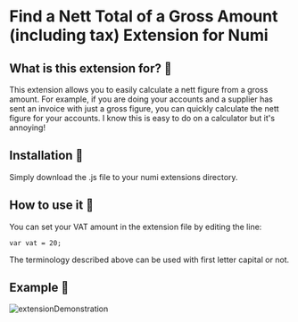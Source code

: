 # Find a Nett Total of a Gross Amount (including tax) Extension for Numi

## What is this extension for? :mag_right:

This extension allows you to easily calculate a nett figure from a gross amount. For example, if you are doing your accounts and a supplier has sent an invoice with just a gross figure, you can quickly calculate the nett figure for your accounts. I know this is easy to do on a calculator but it's annoying!

## Installation :floppy_disk:

Simply download the .js file to your numi extensions directory.


## How to use it :wrench:

You can set your VAT amount in the extension file by editing the line:

`var vat = 20;`

The terminology described above can be used with first letter capital or not. 

## Example :memo:
![extensionDemonstration](https://raw.githubusercontent.com/gomako/numi-extensions/master/CommunityExtensions/NettTotalCalculator/SS.png)

